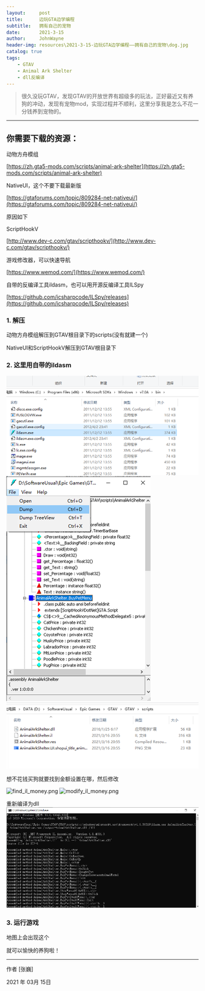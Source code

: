 ```yaml
---
layout:     post
title:      边玩GTA边学编程
subtitle:   拥有自己的宠物
date:       2021-3-15
author:     JohnWayne
header-img: resources\2021-3-15-边玩GTA边学编程——拥有自己的宠物\dog.jpg
catalog: true
tags:
    - GTAV
    - Animal Ark Shelter
    - dll反编译
---
```


>很久没玩GTAV，发现GTAV的开放世界有超级多的玩法，正好最近又有养狗的冲动，发现有宠物mod，实现过程并不顺利，这里分享我是怎么不花一分钱养到宠物的。

------

## 你需要下载的资源：
动物方舟模组

[https://zh.gta5-mods.com/scripts/animal-ark-shelter](https://zh.gta5-mods.com/scripts/animal-ark-shelter)

NativeUI，这个不要下载最新版

[https://gtaforums.com/topic/809284-net-nativeui/](https://gtaforums.com/topic/809284-net-nativeui/)

原因如下

ScriptHookV

[http://www.dev-c.com/gtav/scripthookv/](http://www.dev-c.com/gtav/scripthookv/)

游戏修改器，可以快速导航

[https://www.wemod.com/](https://www.wemod.com/)

自带的反编译工具ildasm，也可以用开源反编译工具ILSpy

[https://github.com/icsharpcode/ILSpy/releases](https://github.com/icsharpcode/ILSpy/releases)
### 1. 解压
动物方舟模组解压到GTAV根目录下的scripts(没有就建一个)

NativeUI和ScriptHookV解压到GTAV根目录下

### 2. 这里用自带的ildasm
![ildasm](https://raw.githubusercontent.com/johnwayne1995/johnwayne1995.github.io/master/resources/2021-3-15-边玩GTA边学编程——拥有自己的宠物/ildasm.png)
![ildasm_dump](https://raw.githubusercontent.com/johnwayne1995/johnwayne1995.github.io/master/resources/2021-3-15-边玩GTA边学编程——拥有自己的宠物/ildasm_dump.png)
![il_and_res](https://raw.githubusercontent.com/johnwayne1995/johnwayne1995.github.io/master/resources/2021-3-15-边玩GTA边学编程——拥有自己的宠物/il_and_res.png)

想不花钱买狗就要找到金额设置在哪，然后修改

![find_il_money.png](https://raw.githubusercontent.com/johnwayne1995/johnwayne1995.github.io/master/resources/2021-3-15-边玩GTA边学编程——拥有自己的宠物/find_il_money.png.png)
![modify_il_money.png](https://raw.githubusercontent.com/johnwayne1995/johnwayne1995.github.io/master/resources/2021-3-15-边玩GTA边学编程——拥有自己的宠物/modify_il_money.png.png)

重新编译为dll
![cmd_rebuild_dll.png](https://raw.githubusercontent.com/johnwayne1995/johnwayne1995.github.io/master/resources/2021-3-15-边玩GTA边学编程——拥有自己的宠物/cmd_rebuild_dll.png)

### 3. 运行游戏
地图上会出现这个

就可以愉快的养狗啦！

------

作者 [张巍]

2021 年 03月 15日    


